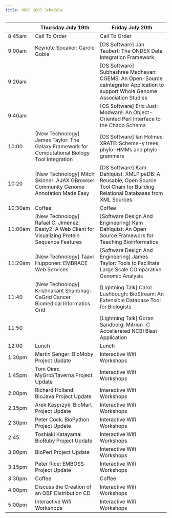 ```yaml
---
title: BOSC 2007 Schedule
---
```


|         | Thursday July 19th                                                                                   | Friday July 20th                                                                                                                |
|---------|------------------------------------------------------------------------------------------------------|---------------------------------------------------------------------------------------------------------------------------------|
| 8:45am  | Call To Order                                                                                        | Call To Order                                                                                                                   |
| 9:00am  | Keynote Speaker: Carole Goble                                                                        | \[OS Software\] Jan Taubert: The ONDEX Data Integration Framework                                                               |
| 9:20am  |                                                                                                      | \[OS Software\] Subhashree Madhavan: CGEMS: An Open-Source caIntegrator Application to support Whole Genome Association Studies |
| 9:40am  |                                                                                                      | \[OS Software\] Eric Just: Modware: An Object-Oriented Perl Interface to the Chado Schema                                       |
| 10:00   | \[New Technology\] James Taylor: The Galaxy Framework for Computational Biology Tool Integration     | \[OS Software\] Ian Holmes: XRATE: Scheme-y trees, phylo-HMMs and phylo-grammars                                                |
| 10:20   | \[New Technology\] Mitch Skinner: AJAX GBrowse: Community Genome Annotation Made Easy                | \[OS Software\] Kam Dahlquist: XMLPipeDB: A Reusable, Open Source Tool Chain for Building Relational Databases from XML Sources |
| 10:30am | Coffee                                                                                               | Coffee                                                                                                                          |
| 11:00am | \[New Technology\] Rafael C. Jimenez: Dasty2: A Web Client for Visualizing Protein Sequence Features | \[Software Design And Engineering\] Kam Dahlquist: An Open Source Framework for Teaching Bioinformatics                         |
| 11:20am | \[New Technology\] Taavi Hupponen: EMBRACE Web Services                                              | \[Software Design And Engineering\] James Taylor: Tools to Facilitate Large Scale COmparative Genomic Analysis                  |
| 11:40   | \[New Technology\] Krishnakant Shanbhag: CaGrid Cancer Biomedical Informatics Grid                   | \[Lightning Talk\] Carol Lushbough: BioStream: An Extensible Database Tool for Biologists                                       |
| 11:50   |                                                                                                      | \[Lightning Talk\] Goran Sandberg: Mitrion-C Accellerated NCBI Blast Application                                                |
| 12:00   | Lunch                                                                                                | Lunch                                                                                                                           |
| 1:30pm  | Martin Senger: BioMoby Project Update                                                                | Interactive Wifi Workshops                                                                                                      |
| 1:45pm  | Tom Oinn: MyGrid/Taverna Project Update                                                              | Interactive Wifi Workshops                                                                                                      |
| 2:00pm  | Richard Holland: BioJava Project Update                                                              | Interactive Wifi Workshops                                                                                                      |
| 2:15pm  | Arek Kasprzyk: BioMart Project Update                                                                | Interactive Wifi Workshops                                                                                                      |
| 2:30pm  | Peter Cock: BioPython Project Update                                                                 | Interactive Wifi Workshops                                                                                                      |
| 2:45    | Toshiaki Katayama: BioRuby Project Update                                                            | Interactive Wifi Workshops                                                                                                      |
| 3:00pm  | BioPerl Project Update                                                                               | Interactive Wifi Workshops                                                                                                      |
| 3:15pm  | Peter Rice: EMBOSS Project Update                                                                    | Interactive Wifi Workshops                                                                                                      |
| 3:30pm  | Coffee                                                                                               | Coffee                                                                                                                          |
| 4:00pm  | Discuss the Creation of an OBF Distribution CD                                                       | Interactive Wifi Workshops                                                                                                      |
| 5:00pm  | Interactive Wifi Workshops                                                                           | Interactive Wifi Workshops                                                                                                      |


